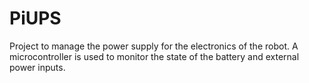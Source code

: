 # PiUPS
Project to manage the power supply for the electronics of the robot. A microcontroller is used to monitor the state of the battery and external power inputs. 
